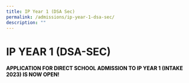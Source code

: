 ```yaml
---
title: IP Year 1 (DSA Sec)
permalink: /admissions/ip-year-1-dsa-sec/
description: ""
---
```

# IP YEAR 1 (DSA-SEC)

#### <span style="color:black">APPLICATION FOR DIRECT SCHOOL ADMISSION TO IP YEAR 1 (INTAKE 2023) IS NOW OPEN!</span>


